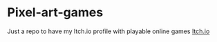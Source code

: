# Pixel-art-games
Just a repo to have my Itch.io profile with playable online games [Itch.io](https://classman.itch.io/)
